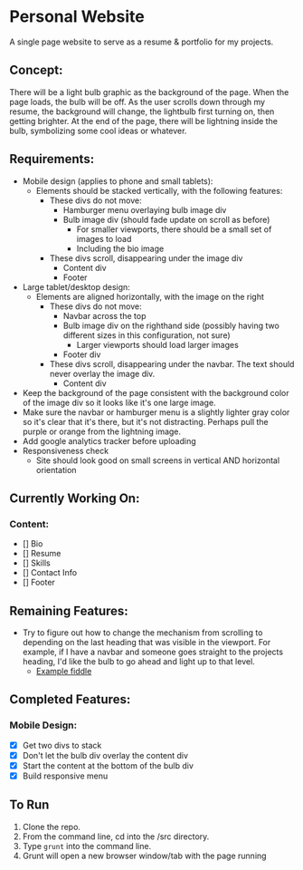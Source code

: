 # Personal Website

A single page website to serve as a resume & portfolio for my projects.

## Concept:

There will be a light bulb graphic as the background of the page. When the page loads, the bulb will be off. As the user scrolls down through my resume, the background will change, the lightbulb first turning on, then getting brighter. At the end of the page, there will be lightning inside the bulb, symbolizing some cool ideas or whatever.

## Requirements:

* Mobile design (applies to phone and small tablets):
  * Elements should be stacked vertically, with the following features:
    * These divs do not move:
      * Hamburger menu overlaying bulb image div
      * Bulb image div (should fade update on scroll as before)
        * For smaller viewports, there should be a small set of images to load
        * Including the bio image
    * These divs scroll, disappearing under the image div
      * Content div
      * Footer
* Large tablet/desktop design:
  * Elements are aligned horizontally, with the image on the right
    * These divs do not move:
      * Navbar across the top
      * Bulb image div on the righthand side (possibly having two different sizes in this configuration, not sure)
        * Larger viewports should load larger images
      * Footer div
    * These divs scroll, disappearing under the navbar. The text should never overlay the image div.
      * Content div
* Keep the background of the page consistent with the background color of the image div so it looks like it's one large image.
* Make sure the navbar or hamburger menu is a slightly lighter gray color so it's clear that it's there, but it's not distracting. Perhaps pull the purple or orange from the lightning image.
* Add google analytics tracker before uploading
* Responsiveness check
  * Site should look good on small screens in vertical AND horizontal orientation

## Currently Working On:

### Content:

* [] Bio
* [] Resume
* [] Skills
* [] Contact Info
* [] Footer

## Remaining Features:

* Try to figure out how to change the mechanism from scrolling to depending on the last heading that was visible in the viewport. For example, if I have a navbar and someone goes straight to the projects heading, I'd like the bulb to go ahead and light up to that level.
  * [Example fiddle](https://jsfiddle.net/n4pdx/636/)

## Completed Features:

### Mobile Design:

* [x] Get two divs to stack
* [x] Don't let the bulb div overlay the content div
* [x] Start the content at the bottom of the bulb div
* [x] Build responsive menu

## To Run

1. Clone the repo.
2. From the command line, cd into the /src directory.
3. Type ```grunt``` into the command line.
4. Grunt will open a new browser window/tab with the page running